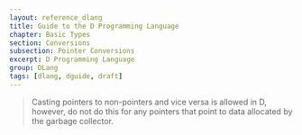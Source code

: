 ```yaml
---
layout: reference_dlang
title: Guide to the D Programming Language
chapter: Basic Types
section: Conversions
subsection: Pointer Conversions
excerpt: D Programming Language
group: DLang
tags: [dlang, dguide, draft]
---
```


> Casting pointers to non-pointers and vice versa is allowed in D, however, do not do this for any
> pointers that point to data allocated by the garbage collector.

